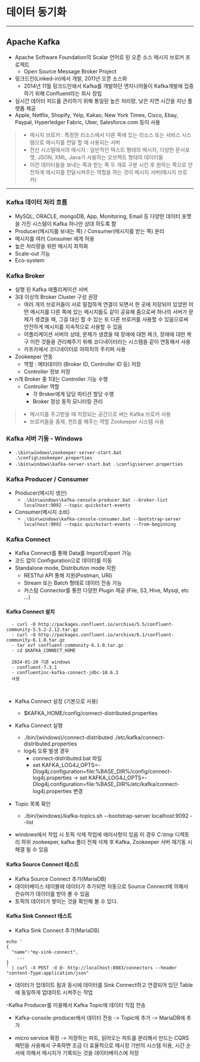 # 데이터 동기화

---

## Apache Kafka
- Apache Software Foundation의 Scalar 언어로 된 오픈 소스 메시지 브로커 프로젝트
  - Open Source Message Broker Project
- 링크드인(Linked-in)에서 개발, 2011년 오픈 소스화
  - 2014년 11월 링크드인에서 Kafka를 개발하던 엔지니어들이 Kafka개발에 집중하기 위해 Confluent라는 회사 창립
- 실시간 데이터 피드를 관리하기 위해 통일된 높은 처리량, 낮은 지연 시간을 지닌 플랫폼 제공
- Apple, Netflix, Shopify, Yelp, Kakao, New York Times, Cisco, Ebay, Paypal, Hyperledger Fabric, Uber, Salesforce.com 등이 사용

> - 메시지 브로커 : 특정한 리소스에서 다른 쪽에 있는 리소스 또는 서비스 시스템으로 메시지를 전달 할 때 사용되는 서버
> - 전산 시스템에서의 메시지 : 일반적인 텍스트 형태의 메시지, 다양한 문서포맷, JSON, XML, Java가 사용하는 오브젝트 형태의 데이터들
> - 이런 데이터들을 보내는 쪽과 받는 쪽 두 개로 구분 시킨 후 원하는 쪽으로 안전하게 메시지를 전달시켜주는 역할을 하는 것이 메시지 서버(메시지 브로커)

---

### Kafka 데이터 처리 흐름
- MySQL, ORACLE, mongoDB, App, Monitoring, Email 등 다양한 데이터 포맷을 가진 시스템이 Kafka 하나만 상대 하도록 함
- Producer(메시지를 보내는 쪽) / Consumer(메시지를 받는 쪽) 분리
- 메시지를 여러 Consumer 에게 허용
- 높은 처리량을 위한 메시지 최적화
- Scale-out 가능
- Eco-system

### Kafka Broker
- 실행 된 Kafka 애플리케이션 서버
- 3대 이상의 Broker Cluster 구성 권장
  - 여러 개의 브로커들이 서로 밀접하게 연결이 되면서 한 곳에 저장되어 있었떤 어떤 메시지를 다른 쪽에 있는 메시지들도 같이 공유해 줌으로써 하나의 서버가 문제가 생겼을 때, 그걸 대신 할 수 있는 또 다른 브로커를 사용할 수 있음으로써 안전하게 메시지를 지속적으로 사용할 수 있음
  - 어플리케이션 서버의 상태, 문제가 생겼을 때 장애에 대한 체크, 장애에 대한 복구 이런 것들을 관리해주기 위해 코디네이터라는 시스템을 같이 연동해서 사용
  - 카프카에서 코디네이터로 아파치의 주키퍼 사용
- Zookeeper 연동
  - 역할 : 메타데이터 (Broker ID, Controller ID 등) 저장
  - Controller 정보 저장
- n개 Broker 중 1대는 Controller 기능 수행
  - Controller 역할
    - 각 Broker에게 담당 파티션 할당 수행
    - Broker 정상 동작 모니터링 관리

> - 메시지를 주고받을 때 저장되는 공간으로 써는 Kafka 브로커 사용
> - 브로커들을 중재, 컨트롤 해주는 역할 Zookeeper 시스템 사용 

### Kafka 서버 기동 - Windows
- `.\bin\windows\zookeeper-server-start.bat .\config\zookeeper.properties`
- `.\bin\windows\kafka-server-start.bat .\config\server.properties`

### Kafka Producer / Consumer
- Producer(메시지 생산)
  - `.\bin\windows\kafka-console-producer.bat --broker-list localhost:9092 --topic quickstart-events`
- Consumer(메시지 소비)
  - `.\bin\windows\kafka-console-consumer.bat --bootstrap-server localhost:9092 --topic quickstart-events --from-beginning`

### Kafka Connect
- Kafka Connect를 통해 Data를 Import/Export 가능
- 코드 없이 Configuration으로 데이터를 이동
- Standalone mode, Distribution mode 지원
  - RESTful API 통해 지원(Postman, URI)
  - Stream 또는 Batch 형태로 데이터 전송 가능
  - 커스텀 Connector를 통한 다양한 Plugin 제공 (File, S3, Hive, Mysql, etc ...)

#### Kafka Connect 설치
```text
  - curl -O http://packages.confluent.io/archive/5.5/confluent-community-5.5.2-2.12.tar.gz
  - curl -O http://packages.confluent.io/archive/6.1/confluent-community-6.1.0.tar.gz
  - tar xvf confluent-community-6.1.0.tar.gz
  - cd $KAFKA_CONNECT_HOME
  
  2024-01-20 기준 windows
  - confluent-7.3.1
  - confluentinc-kafka-connect-jdbc-10.6.3 
  사용
  
  
```
- Kafka Connect 설정 (기본으로 사용)
  - $KAFKA_HOME/config/connect-distributed.properties
- Kafka Connect 실행
  - ./bin/(windows)/connect-distributed ./etc/kafka/connect-distributed.properties
  - log4j 오류 발생 경우
    - connect-distributed.bat 파일
    - set KAFKA_LOG4J_OPTS=-Dlog4j.configuration=file:%BASE_DIR%/config/connect-log4j.properties -> set KAFKA_LOG4J_OPTS=-Dlog4j.configuration=file:%BASE_DIR%/etc/kafka/connect-log4j.properties 변경
- Topic 목록 확인
  - ./bin/(windows)/kafka-topics.sh --bootstrap-server localhost:9092 --list

- windows에서 작업 시 토픽 삭제 작업에 에러사항이 있음 이 경우 C:\tmp 디렉토리 하위 zookeeper, kafka 폴더 전체 삭제 후 Kafka, Zookeeper 서버 재기동 시 해결 될 수 있음

#### Kafka Source Connect 테스트
- Kafka Source Connect 추가(MariaDB)
- 데이터베이스 테이블에 데이터가 추가되면 자동으로 Source Connect에 의해서 컨슈머가 데이터를 받아 볼 수 있음
- 토픽의 데이터가 쌓이는 것을 확인해 볼 수 있다.

#### Kafka Sink Connect 테스트
- Kafka Sink Connect 추가(MariaDB)
```
echo '
{
  "name":"my-sink-connect",
    ...
}
' | curl -X POST -d @- http://localhost:8083/connectors --header "content-Type:application/json"
```
- 데이터가 업데이트 됨과 동시에 데이터를 Sink Connect하고 연결되어 있던 Table에 동일하게 업데이트 시켜주는 작업

-Kafka Producer를 이용해서 Kafka Topic에 데이터 직접 전송
  - Kafka-console-producer에서 데이터 전송 -> Topic에 추가 -> MariaDB에 추가


- micro service 확장 -> 저장하는 파트, 읽어오는 파트를 분리해서 만드는 CQRS 패턴을 사용해서 구축하면 조금 더 효율적으로 메시징 기반의 시스템 이용, 시간 순서에 의해서 메시지가 기록되는 것을 데이터베이스에 저장